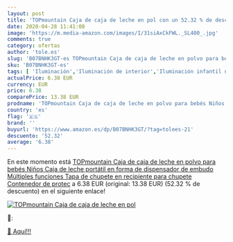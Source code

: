 ```yaml
---
layout: post
title: 'TOPmountain Caja de caja de leche en pol con un 52.32 % de descuento'
date: 2020-04-28 11:41:08
image: 'https://m.media-amazon.com/images/I/31siAxCkFWL._SL400_.jpg'
comments: true
category: ofertas
author: 'tole.es'
slug: 'B07BNHK3GT-es TOPmountain Caja de caja de leche en polvo para bebés...'
sku: 'B07BNHK3GT-es'
tags: [ 'Iluminación','Iluminación de interior','Iluminación infantil nocturna','Lámparas e iluminación infantil','Monos para bebés niño','Ropa','Ropa de una pieza para bebés niño','Ropa para bebés','Ropa para bebés niño','bebés','chupete', ]
actualPrice: 6.38 EUR
currency: EUR
price: 6.38
comparePrice: 13.38 EUR
prodname: 'TOPmountain Caja de caja de leche en polvo para bebés Niños Caja de leche portátil en forma de dispensador de embudo Múltiples funciones Tapa de chupete en recipiente para chupete Contenedor de protec'
country: 'es'
flag: '🇪🇸'
brand: ''
buyurl: 'https://www.amazon.es/dp/B07BNHK3GT/?tag=tolees-21'
descuento: '52.32'
average: '6.38'
---
```


En este momento está [TOPmountain Caja de caja de leche en polvo para bebés Niños Caja de leche portátil en forma de dispensador de embudo Múltiples funciones Tapa de chupete en recipiente para chupete Contenedor de protec](https://www.amazon.es/dp/B07BNHK3GT/?tag=tolees-21) a 6.38 EUR (original: 13.38 EUR) (52.32 %  de descuento) en el siguiente enlace!

[![TOPmountain Caja de caja de leche en pol](https://m.media-amazon.com/images/I/31siAxCkFWL._SL400_.jpg)](https://www.amazon.es/dp/B07BNHK3GT/?tag=tolees-21)

🔎:


[🛒 Aquí!!!](https://www.amazon.es/dp/B07BNHK3GT/?tag=tolees-21)
